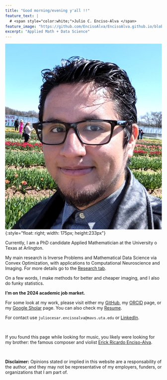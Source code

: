 ```yaml
---
title: "Good morning/evening y'all !!"
feature_text: |
  # <span style="color:white;">Julio C. Enciso-Alva </span>
feature_image: "https://github.com/EncisoAlva/EncisoAlva.github.io/blob/main/img/banner_tulip.jpg?raw=true"
excerpt: "Applied Math + Data Science"
---
```


![Profile Picture](https://github.com/EncisoAlva/EncisoAlva.github.io/blob/main/img/profile2.jpg?raw=true){:style="float: right; width: 175px; height:233px"}



Currently, I am a PhD candidate Applied Mathematician at the University o Texas at Arlington.

My main research is Inverse Problems and Mathematical Data Science via Convex Optimization, with applications to Computational Neuroscience and Imaging. 
For  more details go to the [Research tab](research.md).

On a few words, I make methods for better and cheaper imaging, and I also do funky statistics.

**I’m on the 2024 academic job market.**

For some look at my work, please visit either my [GitHub](https://github.com/EncisoAlva), my [ORCID](https://orcid.org/0000-0002-8315-6849) page, or my [Google Sholar](https://scholar.google.com/citations?hl=en&user=qqw6kegAAAAJ) page.
You can also check my [Resume](/files/EncisoAlva_resume.pdf?raw=true).

For contact use `juliocesar.encisoalva@mavs.uta.edu` or [LinkedIn](https://www.linkedin.com/in/julio-enciso-alva/).

&nbsp;

If you found this page while looking for music, you likely were looking for my brother: the famous composer and violist [Erick Ricardo Enciso-Alva](https://linktr.ee/erealva).

&nbsp;
&nbsp;

**Disclaimer:** Opinions stated or implied in this website are a responsability of the author, and they may not be representative of my employers, funders, or organizations that I am part of.